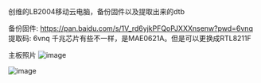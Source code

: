创维的LB2004移动云电脑，备份固件以及提取出来的dtb

备份固件: https://pan.baidu.com/s/1V_rd6yjkPFQoPJXXXnsenw?pwd=6vnq 提取码: 6vnq
千兆芯片有些不一样，是MAE0621A。但是可以更换成RTL8211F

主板照片
![image](https://github.com/youyip/LB2004/blob/main/IMG_20250818_213258.jpg)

![image](https://github.com/youyip/LB2004/blob/main/IMG_20250818_213324.jpg)

